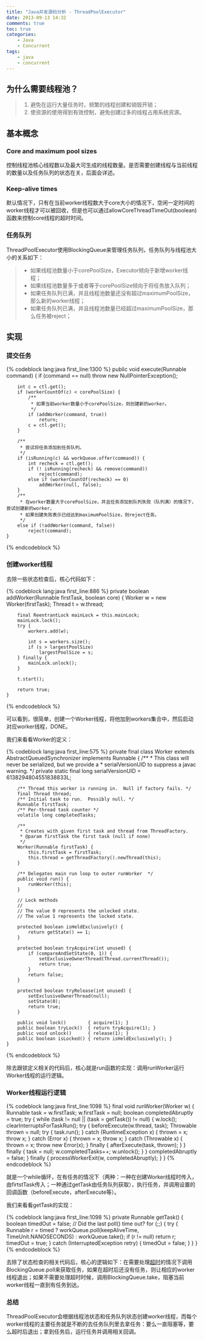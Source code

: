```yaml
---
title: "Java并发源码分析 - ThreadPoolExecutor"
date: 2013-09-13 14:32
comments: true
toc: true
categories: 
    - Java 
    - Concurrent 
tags:
    - java
    - concurrent
---
```

## 为什么需要线程池？
> 1. 避免在运行大量任务时，频繁的线程创建和销毁开销；
> 2. 使资源的使用得到有效控制，避免创建过多的线程占用系统资源。

<!--more-->

## 基本概念
### Core and maximum pool sizes
控制线程池核心线程数以及最大可生成的线程数量。是否需要创建线程与当前线程的数量以及任务队列的状态在关，后面会详述。

<h3 id="timeout">Keep-alive times</h3>
默认情况下，只有在当前worker线程数大于core大小的情况下，空闲一定时间的worker线程才可以被回收，但是也可以通过allowCoreThreadTimeOut(boolean)函数来控制core线程的超时时间。

### 任务队列
ThreadPoolExecutor使用BlockingQueue来管理任务队列，任务队列与线程池大小的关系如下：
> * 如果线程池数量小于corePoolSize，Executor倾向于新增worker线程；
> * 如果线程池数量多于或者等于corePoolSize倾向于将任务放入队列；
> * 如果任务队列已满，并且线程池数量还没有超过maximumPoolSize，那么新的worker线程；
> * 如果任务队列已满，并且线程池数量已经超过maximumPoolSize，那么任务被reject；

## 实现
### 提交任务

{% codeblock lang:java first_line:1300 %}
    public void execute(Runnable command) {
        if (command == null)
            throw new NullPointerException();

        int c = ctl.get();
        if (workerCountOf(c) < corePoolSize) {
            /**
             * 如果当前worker数量小于corePoolSize，则创建新的worker。
             */
            if (addWorker(command, true))
                return;
            c = ctl.get();
        }
        
        /**
         * 尝试将任务添加到任务队列。
         */
        if (isRunning(c) && workQueue.offer(command)) {
            int recheck = ctl.get();
            if (! isRunning(recheck) && remove(command))
                reject(command);
            else if (workerCountOf(recheck) == 0)
                addWorker(null, false);
        }
        /**
         * 在worker数量大于corePoolSize，并且任务添加到队列失败（队列满）的情况下，尝试创建新的worker，
         * 如果创建失败表示已经达到maximumPoolSize，则reject任务。
         */
        else if (!addWorker(command, false))
            reject(command);
    }
{% endcodeblock %}

### 创建worker线程

去除一些状态检查后，核心代码如下：

{% codeblock lang:java first_line:886 %}
    private boolean addWorker(Runnable firstTask, boolean core) {
        Worker w = new Worker(firstTask);
        Thread t = w.thread;

        final ReentrantLock mainLock = this.mainLock;
        mainLock.lock();
        try {
            workers.add(w);

            int s = workers.size();
            if (s > largestPoolSize)
                largestPoolSize = s;
        } finally {
            mainLock.unlock();
        }

        t.start();

        return true;
    }
{% endcodeblock %}

可以看到，很简单，创建一个Worker线程，将他加到workers集合中，然后启动对应worker线程，DONE。

我们来看看Worker的定义：

{% codeblock lang:java first_line:575 %}
    private final class Worker
        extends AbstractQueuedSynchronizer
        implements Runnable
    {
        /**
         * This class will never be serialized, but we provide a
         * serialVersionUID to suppress a javac warning.
         */
        private static final long serialVersionUID = 6138294804551838833L;

        /** Thread this worker is running in.  Null if factory fails. */
        final Thread thread;
        /** Initial task to run.  Possibly null. */
        Runnable firstTask;
        /** Per-thread task counter */
        volatile long completedTasks;

        /**
         * Creates with given first task and thread from ThreadFactory.
         * @param firstTask the first task (null if none)
         */
        Worker(Runnable firstTask) {
            this.firstTask = firstTask;
            this.thread = getThreadFactory().newThread(this);
        }

        /** Delegates main run loop to outer runWorker  */
        public void run() {
            runWorker(this);
        }

        // Lock methods
        //
        // The value 0 represents the unlocked state.
        // The value 1 represents the locked state.

        protected boolean isHeldExclusively() {
            return getState() == 1;
        }

        protected boolean tryAcquire(int unused) {
            if (compareAndSetState(0, 1)) {
                setExclusiveOwnerThread(Thread.currentThread());
                return true;
            }
            return false;
        }

        protected boolean tryRelease(int unused) {
            setExclusiveOwnerThread(null);
            setState(0);
            return true;
        }

        public void lock()        { acquire(1); }
        public boolean tryLock()  { return tryAcquire(1); }
        public void unlock()      { release(1); }
        public boolean isLocked() { return isHeldExclusively(); }
    }
{% endcodeblock %}

除去跟锁定义相关的代码后，核心就是run函数的实现：调用runWorker运行Worker线程的运行逻辑。

### Worker线程运行逻辑

{% codeblock lang:java first_line:1098 %}
    final void runWorker(Worker w) {
        Runnable task = w.firstTask;
        w.firstTask = null;
        boolean completedAbruptly = true;
        try {
            while (task != null || (task = getTask()) != null) {
                w.lock();
                clearInterruptsForTaskRun();
                try {
                    beforeExecute(w.thread, task);
                    Throwable thrown = null;
                    try {
                        task.run();
                    } catch (RuntimeException x) {
                        thrown = x; throw x;
                    } catch (Error x) {
                        thrown = x; throw x;
                    } catch (Throwable x) {
                        thrown = x; throw new Error(x);
                    } finally {
                        afterExecute(task, thrown);
                    }
                } finally {
                    task = null;
                    w.completedTasks++;
                    w.unlock();
                }
            }
            completedAbruptly = false;
        } finally {
            processWorkerExit(w, completedAbruptly);
        }
    }
{% endcodeblock %}

就是一个while循环，在有任务的情况下（两种：一种在创建Worker线程时传入，由firtstTask传入；一种通过getTask由任务队列获取），执行任务，并调用设置的回调函数（beforeExecute，afterExecute等）。

我们来看看getTask的实现：

{% codeblock lang:java first_line:1098 %}
    private Runnable getTask() {
        boolean timedOut = false; // Did the last poll() time out?
        for (;;) {
            try {
                Runnable r = timed ?
                    workQueue.poll(keepAliveTime, TimeUnit.NANOSECONDS) :
                    workQueue.take();
                if (r != null)
                    return r;
                timedOut = true;
            } catch (InterruptedException retry) {
                timedOut = false;
            }
        }
    }
{% endcodeblock %}

去除了状态检查的相关代码后，核心的逻辑如下：在需要处理[超时](#timeout)的情况下调用BlockingQueue.poll来获取任务，如果在超时后还没有任务，则让相应的worker线程退出；如果不需要处理超时时候，调用BlockingQueue.take，阻塞当前worker线程一直到有任务到达。

### 总结

ThreadPoolExecutor会根据线程池状态和任务队列状态创建worker线程，而每个worker线程的主要任务就是不断的去任务队列里去拿任务：要么一直阻塞等，要么超时后退出；拿到任务后，运行任务并调用相关回调。
